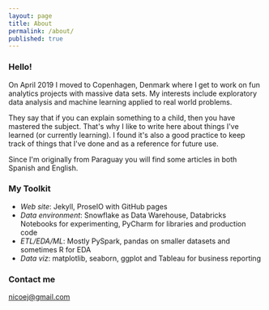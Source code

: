 ```yaml
---
layout: page
title: About
permalink: /about/
published: true
---
```


### Hello!

On April 2019 I moved to Copenhagen, Denmark where I get to work on fun analytics projects with massive data sets. My interests include exploratory data analysis and machine learning applied to real world problems.

They say that if you can explain something to a child, then you have mastered the subject. That's why I like to write here about things I've learned (or currently learning). I found it's also a good practice to keep track of things that I've done and as a reference for future use.

Since I'm originally from Paraguay you will find some articles in both Spanish and English.

### My Toolkit

- _Web site_: Jekyll, ProseIO with GitHub pages
- _Data environment_: Snowflake as Data Warehouse, Databricks Notebooks for experimenting, PyCharm for libraries and production code
- _ETL/EDA/ML_: Mostly PySpark, pandas on smaller datasets and sometimes R for EDA
- _Data viz_: matplotlib, seaborn, ggplot and Tableau for business reporting


### Contact me

[nicoej@gmail.com](mailto:nicoej@gmail.com)

